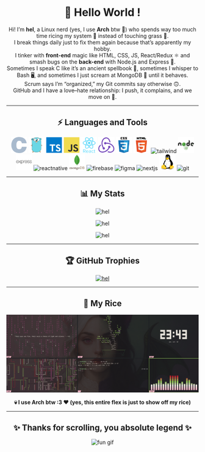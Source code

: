 <h1 align="center">👋 Hello World !</h1>

<p align="center">
Hi! I’m <b>hel</b>, a Linux nerd (yes, I use <b>Arch</b> btw 🐧) who spends way too much time ricing my system 🎨 instead of touching grass 🌱.<br/>
I break things daily just to fix them again because that’s apparently my hobby.<br/>
I tinker with <b>front-end</b> magic like HTML, CSS, JS, React/Redux ⚛️ and smash bugs on the <b>back-end</b> with Node.js and Express 🚀.<br/>
Sometimes I speak C like it’s an ancient spellbook 📜, sometimes I whisper to Bash 🖥️, and sometimes I just scream at MongoDB 🍃 until it behaves.<br/>
Scrum says I’m “organized,” my Git commits say otherwise 🙃.<br/>
GitHub and I have a love–hate relationship: I push, it complains, and we move on 🦾.
</p>

---

<h2 align="center">⚡ Languages and Tools</h2>

<p align="center">
  <img src="https://raw.githubusercontent.com/devicons/devicon/master/icons/c/c-original.svg" alt="c" width="42" height="42"/>
  <img src="https://raw.githubusercontent.com/devicons/devicon/master/icons/go/go-original.svg" alt="go" width="42" height="42"/>
  <img src="https://raw.githubusercontent.com/devicons/devicon/master/icons/typescript/typescript-original.svg" alt="typescript" width="42" height="42"/>
  <img src="https://raw.githubusercontent.com/devicons/devicon/master/icons/javascript/javascript-original.svg" alt="javascript" width="42" height="42"/>
  <img src="https://raw.githubusercontent.com/devicons/devicon/master/icons/react/react-original-wordmark.svg" alt="react" width="42" height="42"/>
  <img src="https://raw.githubusercontent.com/devicons/devicon/master/icons/redux/redux-original.svg" alt="redux" width="42" height="42"/>
  <img src="https://raw.githubusercontent.com/devicons/devicon/master/icons/css3/css3-original-wordmark.svg" alt="css3" width="42" height="42"/>
  <img src="https://raw.githubusercontent.com/devicons/devicon/master/icons/html5/html5-original-wordmark.svg" alt="html5" width="42" height="42"/>
  <img src="https://www.vectorlogo.zone/logos/tailwindcss/tailwindcss-icon.svg" alt="tailwind" width="42" height="42"/>
  <img src="https://raw.githubusercontent.com/devicons/devicon/master/icons/nodejs/nodejs-original-wordmark.svg" alt="nodejs" width="42" height="42"/>
  <img src="https://raw.githubusercontent.com/devicons/devicon/master/icons/express/express-original-wordmark.svg" alt="express" width="42" height="42"/>
  <img src="https://reactnative.dev/img/header_logo.svg" alt="reactnative" width="42" height="42"/>
  <img src="https://raw.githubusercontent.com/devicons/devicon/master/icons/mongodb/mongodb-original-wordmark.svg" alt="mongodb" width="42" height="42"/>
  <img src="https://www.vectorlogo.zone/logos/firebase/firebase-icon.svg" alt="firebase" width="42" height="42"/>
  <img src="https://www.vectorlogo.zone/logos/figma/figma-icon.svg" alt="figma" width="42" height="42"/>
  <img src="https://cdn.worldvectorlogo.com/logos/nextjs-2.svg" alt="nextjs" width="42" height="42"/>
  <img src="https://raw.githubusercontent.com/devicons/devicon/master/icons/linux/linux-original.svg" alt="linux" width="42" height="42"/>
  <img src="https://www.vectorlogo.zone/logos/git-scm/git-scm-icon.svg" alt="git" width="42" height="42"/>
</p>

---

<h2 align="center">📊 My Stats</h2>

<p align="center">
  <img src="https://github-readme-stats.vercel.app/api?username=hel&show_icons=true&locale=en&theme=radical" alt="hel" />
</p>
<p align="center">
  <img src="https://github-readme-streak-stats.herokuapp.com/?user=hel&theme=radical" alt="hel" />
</p>
<p align="center">
  <img src="https://github-readme-stats.vercel.app/api/top-langs?username=hel&show_icons=true&locale=en&layout=compact&theme=radical" alt="hel" />
</p>

---

<h2 align="center">🏆 GitHub Trophies</h2>

<p align="center">
  <a href="https://github.com/ryo-ma/github-profile-trophy">
    <img src="https://github-profile-trophy.vercel.app/?username=hel&margin-w=10&margin-h=10&column=7&theme=onedark" alt="hel"/>
  </a>
</p>

---

<h2 align="center">🎨 My Rice</h2>

<p align="center">
  <img src="https://github.com/0xhel/0xhel/blob/main/assets/github.png" alt="Arch Linux rice" width="600"/>
</p>

<p align="center">
  <b>💀 I use Arch btw :3 ❤️ (yes, this entire flex is just to show off my rice)</b>
</p>

---

<h2 align="center">✨ Thanks for scrolling, you absolute legend ✨</h2>

<p align="center">
  <img src="https://media1.giphy.com/media/v1.Y2lkPTc5MGI3NjExYzB6M2ljaHhzNTkwajVwM25paTg5ZDF6Njl2MDRwZm5peTJ1azFoNyZlcD12MV9pbnRlcm5hbF9naWZfYnlfaWQmY3Q9Zw/XdUr7e0X1Kjeg/giphy.gif" alt="fun gif"/>
</p>
